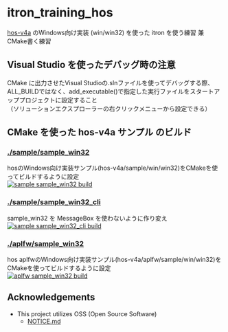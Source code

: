 # itron_training_hos

[hos-v4a](https://github.com/ryuz/hos-v4a) のWindows向け実装 (win/win32) を使った itron を使う練習
兼 CMake書く練習

## Visual Studio を使ったデバッグ時の注意

CMake に出力させたVisual Studioの.slnファイルを使ってデバッグする際、  
ALL_BUILDではなく、add_executable()で指定した実行ファイルをスタートアッププロジェクトに設定すること  
（ソリューションエクスプローラーの右クリックメニューから設定できる）

## CMake を使った hos-v4a サンプル のビルド

### [./sample/sample_win32](./sample/sample_win32/README.md)

hosのWindows向け実装サンプル(hos-v4a/sample/win/win32)をCMakeを使ってビルドするように設定  
[![sample sample_win32 build](https://github.com/steelpipe75/itron_training_hos/actions/workflows/CI-sample-sample_win32.yml/badge.svg)](https://github.com/steelpipe75/itron_training_hos/actions/workflows/CI-sample-sample_win32.yml)

### [./sample/sample_win32_cli](./sample/sample_win32_cli/README.md)

sample_win32 を MessageBox を使わないように作り変え  
[![sample sample_win32_cli build](https://github.com/steelpipe75/itron_training_hos/actions/workflows/CI-sample-sample_win32_cli.yml/badge.svg)](https://github.com/steelpipe75/itron_training_hos/actions/workflows/CI-sample-sample_win32_cli.yml)

### [./aplfw/sample_win32](./aplfw/sample_win32/README.md)

hos aplfwのWindows向け実装サンプル(hos-v4a/aplfw/sample/win/win32)をCMakeを使ってビルドするように設定  
[![aplfw sample_win32 build](https://github.com/steelpipe75/itron_training_hos/actions/workflows/CI-aplfw-sample_win32.yml/badge.svg)](https://github.com/steelpipe75/itron_training_hos/actions/workflows/CI-aplfw-sample_win32.yml)

## Acknowledgements

- This project utilizes OSS (Open Source Software)
    - [NOTICE.md](NOTICE.md)
